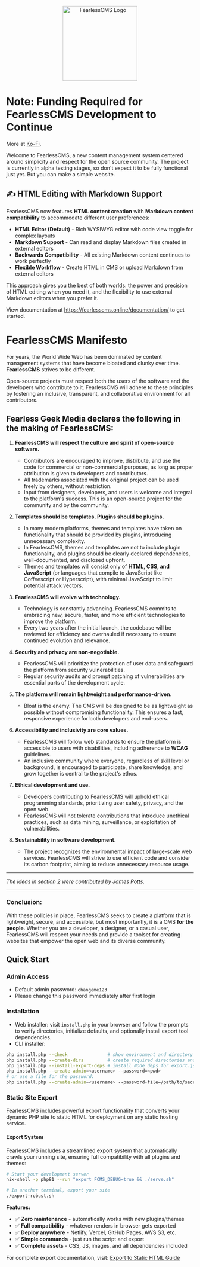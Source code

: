 <p style="width: 100%; text-align:center">
<img src="https://3ofrpz7mhw.ufs.sh/f/9h8vN5CCYibJCfOnkrzL5RTenxN0PakwUA41YgmtJo8ZrK7C" alt="FearlessCMS Logo" style="width:200px"></img>
</p>

# Note: Funding Required for FearlessCMS Development to Continue 
More at <a href="https://ko-fi.com/post/Funding-Required-For-FearelessCMS-Development-To-C-D1D31IVNKP" target="_blank">Ko-Fi</a>.

Welcome to FearlessCMS, a new content management system centered around simplicity and respect for the open source community. The project is currently in alpha testing stages, so don't expect it to be fully functional just yet. But you can make a simple website.

## ✍️ HTML Editing with Markdown Support

FearlessCMS now features **HTML content creation** with **Markdown content compatibility** to accommodate different user preferences:

- **HTML Editor (Default)** - Rich WYSIWYG editor with code view toggle for complex layouts
- **Markdown Support** - Can read and display Markdown files created in external editors
- **Backwards Compatibility** - All existing Markdown content continues to work perfectly
- **Flexible Workflow** - Create HTML in CMS or upload Markdown from external editors

This approach gives you the best of both worlds: the power and precision of HTML editing when you need it, and the flexibility to use external Markdown editors when you prefer it.

View documentation at <a href="https://fearlesscms.online/documentation/" target="_blank">https://fearlesscms.online/documentation/</a> to get started.

# FearlessCMS Manifesto

For years, the World Wide Web has been dominated by content management systems that have become bloated and clunky over time. **FearlessCMS** strives to be different.

Open-source projects must respect both the users of the software and the developers who contribute to it. FearlessCMS will adhere to these principles by fostering an inclusive, transparent, and collaborative environment for all contributors.

## Fearless Geek Media declares the following in the making of FearlessCMS:

1. **FearlessCMS will respect the culture and spirit of open-source software.**
   - Contributors are encouraged to improve, distribute, and use the code for commercial or non-commercial purposes, as long as proper attribution is given to developers and contributors.
   - All trademarks associated with the original project can be used freely by others, without restriction.
   - Input from designers, developers, and users is welcome and integral to the platform's success. This is an open-source project for the community and by the community.

2. **Templates should be templates. Plugins should be plugins.**
   - In many modern platforms, themes and templates have taken on functionality that should be provided by plugins, introducing unnecessary complexity.
   - In FearlessCMS, themes and templates are not to include plugin functionality, and plugins should be clearly declared dependencies, well-documented, and disclosed upfront.
   - Themes and templates will consist only of **HTML, CSS, and JavaScript** (or languages that compile to JavaScript like Coffeescript or Hyperscript), with minimal JavaScript to limit potential attack vectors.

3. **FearlessCMS will evolve with technology.**
   - Technology is constantly advancing. FearlessCMS commits to embracing new, secure, faster, and more efficient technologies to improve the platform.
   - Every two years after the initial launch, the codebase will be reviewed for efficiency and overhauled if necessary to ensure continued evolution and relevance.

4. **Security and privacy are non-negotiable.**
   - FearlessCMS will prioritize the protection of user data and safeguard the platform from security vulnerabilities.
   - Regular security audits and prompt patching of vulnerabilities are essential parts of the development cycle.

5. **The platform will remain lightweight and performance-driven.**
   - Bloat is the enemy. The CMS will be designed to be as lightweight as possible without compromising functionality. This ensures a fast, responsive experience for both developers and end-users.

6. **Accessibility and inclusivity are core values.**
   - FearlessCMS will follow web standards to ensure the platform is accessible to users with disabilities, including adherence to **WCAG** guidelines.
   - An inclusive community where everyone, regardless of skill level or background, is encouraged to participate, share knowledge, and grow together is central to the project's ethos.

7. **Ethical development and use.**
   - Developers contributing to FearlessCMS will uphold ethical programming standards, prioritizing user safety, privacy, and the open web.
   - FearlessCMS will not tolerate contributions that introduce unethical practices, such as data mining, surveillance, or exploitation of vulnerabilities.

8. **Sustainability in software development.**
   - The project recognizes the environmental impact of large-scale web services. FearlessCMS will strive to use efficient code and consider its carbon footprint, aiming to reduce unnecessary resource usage.

---

*The ideas in section 2 were contributed by James Potts.*

---

### Conclusion:

With these policies in place, FearlessCMS seeks to create a platform that is lightweight, secure, and accessible, but most importantly, it is a CMS **for the people**. Whether you are a developer, a designer, or a casual user, FearlessCMS will respect your needs and provide a toolset for creating websites that empower the open web and its diverse community.

## Quick Start

### Admin Access
- Default admin password: `changeme123`
- Please change this password immediately after first login

### Installation

- Web installer: visit `install.php` in your browser and follow the prompts to verify directories, initialize defaults, and optionally install export tool dependencies.
- CLI installer:

```bash
php install.php --check               # show environment and directory status
php install.php --create-dirs         # create required directories and default configs
php install.php --install-export-deps # install Node deps for export.js (fs-extra, handlebars, marked)
php install.php --create-admin=<username> --password=<pwd>
# or use a file for the password:
php install.php --create-admin=<username> --password-file=/path/to/secret
```

### Static Site Export

FearlessCMS includes powerful export functionality that converts your dynamic PHP site to static HTML for deployment on any static hosting service.

#### Export System

FearlessCMS includes a streamlined export system that automatically crawls your running site, ensuring full compatibility with all plugins and themes:

```bash
# Start your development server
nix-shell -p php81 --run "export FCMS_DEBUG=true && ./serve.sh"

# In another terminal, export your site
./export-robust.sh
```

**Features:**
- ✅ **Zero maintenance** - automatically works with new plugins/themes
- ✅ **Full compatibility** - whatever renders in browser gets exported
- ✅ **Deploy anywhere** - Netlify, Vercel, GitHub Pages, AWS S3, etc.
- ✅ **Simple commands** - just run the script and export
- ✅ **Complete assets** - CSS, JS, images, and all dependencies included

For complete export documentation, visit: [Export to Static HTML Guide](https://fearlesscms.online/documentation/export-sites-to-static-html/)
